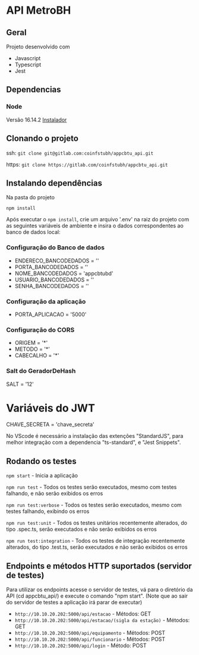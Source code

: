 # API MetroBH

## Geral
Projeto desenvolvido com
* Javascript
* Typescript
* Jest

## Dependencias
### Node
Versão 16.14.2
[Instalador](https://nodejs.org/pt-br_BR/)

## Clonando o projeto
ssh: `git clone git@gitlab.com:coinfstubh/appcbtu_api.git`

https: `git clone https://gitlab.com/coinfstubh/appcbtu_api.git`

## Instalando dependências

Na pasta do projeto

`npm install`

Após executar o `npm install`, crie um arquivo '.env' na raiz do projeto com as seguintes variáveis de ambiente e insira o dados correspondentes ao banco de dados local:
### Configuração do Banco de dados
* ENDERECO_BANCODEDADOS = ''
* PORTA_BANCODEDADOS = ''
* NOME_BANCODEDADOS = 'appcbtubd'
* USUARIO_BANCODEDADOS = ''
* SENHA_BANCODEDADOS = ''

### Configuração da aplicação
* PORTA_APLICACAO = '5000'

### Configuração do CORS
* ORIGEM = '*'
* METODO = '*'
* CABECALHO = '*'

### Salt do GeradorDeHash

SALT = '12'

# Variáveis do JWT

CHAVE_SECRETA = 'chave_secreta'


No VScode é necessário a instalação das extenções "StandardJS", para melhor integração com a dependencia
"ts-standard", e "Jest Snippets".

## Rodando os testes

`npm start` - Inicia a aplicação

`npm run test` - Todos os testes serão executados, mesmo com testes falhando, e não serão exibidos os erros

`npm run test:verbose` - Todos os testes serão executados, mesmo com testes falhando, exibindo os erros

`npm run test:unit` - Todos os testes unitários recentemente alterados, do tipo .spec.ts, serão executados e não serão exibidos os erros

`npm run test:integration` - Todos os testes de integração recentemente alterados, do tipo .test.ts, serão executados e não serão exibidos os erros

## Endpoints e métodos HTTP suportados (servidor de testes)

Para utilizar os endpoints acesse o servidor de testes, vá para o diretório da API (cd appcbtu_api/) e execute o comando "npm start".
(Note que ao sair do servidor de testes a aplicação irá parar de executar)

* `http://10.10.20.202:5000/api/estacao` - Métodos: GET
* `http://10.10.20.202:5000/api/estacao/(sigla da estação)` - Métodos: GET
* `http://10.10.20.202:5000/api/equipamento` - Métodos: POST
* `http://10.10.20.202:5000/api/funcionario` - Métodos: POST
* `http://10.10.20.202:5000/api/login` - Método: POST

